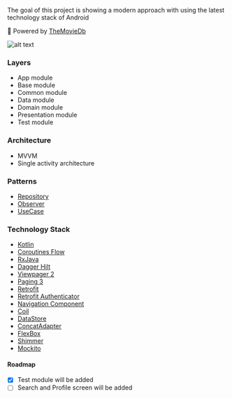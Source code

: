 The goal of this project is showing a modern approach with using the latest technology stack of Android

:dizzy: Powered by [TheMovieDb](https://www.themoviedb.org)
 
![alt text](https://cdn-images-1.medium.com/max/1200/1*vIR7iO-1GnY2xYxL6NiYkw.png)

### Layers

- App module
- Base module
- Common module
- Data module
- Domain module
- Presentation module
- Test module

### Architecture

- MVVM
- Single activity architecture

### Patterns

- [Repository](https://developer.android.com/jetpack/guide)
- [Observer](https://medium.com/better-programming/everything-to-should-understand-about-livedata-507dd83adea7)
- [UseCase](https://caminao.blog/how-to-implement-symbolic-representations/patterns/functional-patterns/use-case-patterns/)

### Technology Stack

- [Kotlin](https://kotlinlang.org)
- [Coroutines Flow](https://kotlinlang.org/docs/reference/coroutines/flow.html)
- [RxJava](https://github.com/ReactiveX/RxJava)
- [Dagger Hilt](https://dagger.dev/hilt/)
- [Viewpager 2](https://developer.android.com/jetpack/androidx/releases/viewpager2)
- [Paging 3](https://developer.android.com/topic/libraries/architecture/paging/v3-overview)
- [Retrofit](https://square.github.io/retrofit/)
- [Retrofit Authenticator](https://square.github.io/okhttp/4.x/okhttp/okhttp3/-authenticator/)
- [Navigation Component](https://developer.android.com/guide/navigation/navigation-getting-started)
- [Coil](https://github.com/coil-kt/coil)
- [DataStore](https://developer.android.com/topic/libraries/architecture/datastore)
- [ConcatAdapter](https://developer.android.com/reference/androidx/recyclerview/widget/ConcatAdapter)
- [FlexBox](https://github.com/google/flexbox-layout)
- [Shimmer](https://github.com/facebook/shimmer-android)
- [Mockito](https://site.mockito.org)

#### Roadmap

- [x] Test module will be added
- [ ] Search and Profile screen will be added 
